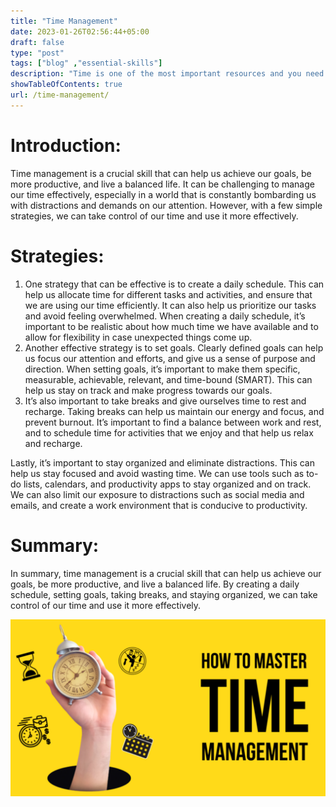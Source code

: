 ```yaml
---
title: "Time Management"
date: 2023-01-26T02:56:44+05:00
draft: false
type: "post"
tags: ["blog" ,"essential-skills"]
description: "Time is one of the most important resources and you need to spend it will."
showTableOfContents: true
url: /time-management/
---
```

# Introduction:

Time management is a crucial skill that can help us achieve our goals, be more productive, and live a balanced life. It can be challenging to manage our time effectively, especially in a world that is constantly bombarding us with distractions and demands on our attention. However, with a few simple strategies, we can take control of our time and use it more effectively.

# Strategies:

1.  One strategy that can be effective is to create a daily schedule. This can help us allocate time for different tasks and activities, and ensure that we are using our time efficiently. It can also help us prioritize our tasks and avoid feeling overwhelmed. When creating a daily schedule, it’s important to be realistic about how much time we have available and to allow for flexibility in case unexpected things come up.
2.  Another effective strategy is to set goals. Clearly defined goals can help us focus our attention and efforts, and give us a sense of purpose and direction. When setting goals, it’s important to make them specific, measurable, achievable, relevant, and time-bound (SMART). This can help us stay on track and make progress towards our goals.
3.  It’s also important to take breaks and give ourselves time to rest and recharge. Taking breaks can help us maintain our energy and focus, and prevent burnout. It’s important to find a balance between work and rest, and to schedule time for activities that we enjoy and that help us relax and recharge.

Lastly, it’s important to stay organized and eliminate distractions. This can help us stay focused and avoid wasting time. We can use tools such as to-do lists, calendars, and productivity apps to stay organized and on track. We can also limit our exposure to distractions such as social media and emails, and create a work environment that is conducive to productivity.

# Summary:

In summary, time management is a crucial skill that can help us achieve our goals, be more productive, and live a balanced life. By creating a daily schedule, setting goals, taking breaks, and staying organized, we can take control of our time and use it more effectively.

![image](/images/time-management/image.png)

